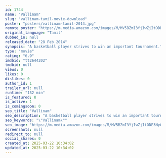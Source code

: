 ```yaml
---
id: 1744
name: "Vallinam"
slug: "vallinam-tamil-movie-download"
poster: "posters/vallinam-tamil-2014.jpg"
remote_poster: "https://m.media-amazon.com/images/M/MV5BZmI3YjIwZjItODE3Ny00NmFkLWJiOWItMDU0MjIyODVhNDNmXkEyXkFqcGdeQXVyMTEzNzg0Mjkx._V1_SX300.jpg"
original_language: "Tamil"
dubbed_in: null
released_date: "28 Feb 2014"
synopsis: "A basketball player strives to win an important tournament."
type: "movie"
rating: "6.9"
imdbid: "tt2644202"
tmdbid: null
views: 0
likes: 0
dislikes: 0
author_id: 1
trailer_url: null
runtime: "132 min"
is_featured: 0
is_active: 1
is_comingsoon: 0
seo_title: "Vallinam"
seo_description: "A basketball player strives to win an important tournament."
seo_keywords: "\"Vallinam\""
seo_image: "https://m.media-amazon.com/images/M/MV5BZmI3YjIwZjItODE3Ny00NmFkLWJiOWItMDU0MjIyODVhNDNmXkEyXkFqcGdeQXVyMTEzNzg0Mjkx._V1_SX300.jpg"
screenshots: null
redirect_to: null
social_shares: 0
created_at: 2025-03-22 10:34:02
updated_at: 2025-03-22 10:34:02
---
```


